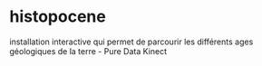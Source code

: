 # histopocene
installation interactive qui permet de parcourir les différents ages géologiques de la terre - Pure Data Kinect
